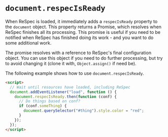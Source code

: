 # `document.respecIsReady`

When ReSpec is loaded, it immediately adds a `respecIsReady` property to the `document` object. This property returns a Promise, which resolves when ReSpec finishes all its processing. This promise is useful if you need to be notified when ReSpec has finished doing its work - and you want to do some additional work.

The promise resolves with a reference to ReSpec's final configuration object. You can use this object if you need to do further processing, but try to avoid changing it (clone it with, `Object.assign()` if need be).


The following example shows how to use `document.respecIsReady`.

```html
<script>
  // Wait until resources have loaded, including ReSpec
  document.addEventListener("load", function () {
    document.respecIsReady.then(function (conf) {
      // Do things based on conf?
      if (conf.someThing) {
        document.querySelector("#thing").style.color = "red";
      }
    });
  });
</script>
```
